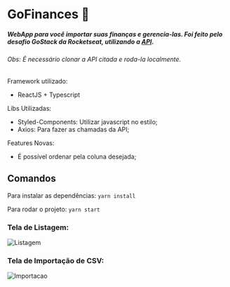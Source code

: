 # GoFinances :money_with_wings:

##### WebApp para você importar suas finanças e gerencia-las. Foi feito pelo desafio GoStack da Rocketseat, utilizando a [API](https://github.com/lmarcosss/desafio-database-upload).
###### Obs: É necessário clonar a API citada e roda-la localmente.
Framework utilizado: 
* ReactJS + Typescript

Libs Utilizadas: 
* Styled-Components: Utilizar javascript no estilo;
* Axios: Para fazer as chamadas da API;

Features Novas: 
* É possível ordenar pela coluna desejada;

## Comandos

Para instalar as dependências: 
` yarn install `

Para rodar o projeto: ` yarn start `

### Tela de Listagem:

![Listagem](https://i.ibb.co/KVdFF6L/Screen-Shot-2020-05-01-at-2-04-01-AM.png)

### Tela de Importação de CSV: 

![Importacao](https://i.ibb.co/6nCH7fc/Screen-Shot-2020-05-01-at-2-17-52-AM.png)
